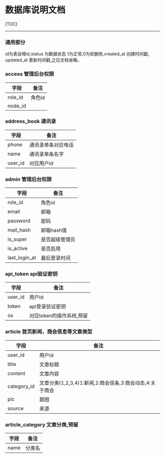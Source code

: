 数据库说明文档
===================================

[TOC]

-------------------
### 通用部分
id为表自增id,status  为数据状态 1为正常,0为软删除,created_at 创建时间戳, updated_at  更新时间戳,之后文档省略。

### access  管理后台权限
字段 | 备注
------------- | -------------
role_id|角色id
node_id|

### address_book  通讯录
字段 | 备注
------------- | -------------
phone|通讯录单条对应电话
name|通讯录单条名字
user_id|对应用户id

### admin  管理后台权限
字段 | 备注
------------- | -------------
role_id|角色id
email|邮箱
password|密码
mail_hash|邮箱hash值
is_super|是否超级管理员
is_active|是否启用
last_login_at|最后登录时间

### api_token  api验证密钥
字段 | 备注
------------- | -------------
user_id|用户id
token|api登录验证密钥
os|对应token的操作系统,预留

### article  首页新闻，商会信息等文章类型 
字段 | 备注
------------- | -------------
user_id | 用户id
title | 文章标题
content | 文章内容
category_id |文章分类(1,2,3,4)1:新闻,2:商会信条,3:商会动态,4:关于商会
pic|题图
source|来源


### article_category  文章分类,预留 
字段 | 备注
------------- | -------------
name | 分类名



